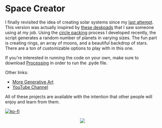 # Space Creator

I finally revisited the idea of creating solar systems since my [last attempt](https://github.com/erdavids/Generative-Space-System). This version was actually inspired by [these deskpads](https://novelkeys.xyz/products/godspeed-deskpads) that I saw someone using at my job. Using the [circle packing](https://github.com/erdavids/Circle-Packing) process I developed recently, the script generates a random number of planets in varying sizes. The fun part is creating rings, an array of moons, and a beautiful backdrop of stars. There are a ton of customizable options to play with in this one.

If you're interested in running the code on your own, make sure to download [Processing](https://www.processing.org) in order to run the .pyde file.

Other links:
- [More Generative Art](https://github.com/erdavids/Generative-Art)
- [YouTube Channel](https://www.youtube.com/channel/UCUrmX3SvpPerq-KAfGBrgGQ)

All of these projects are available with the intention that other people will enjoy and learn from them.

[![ko-fi](https://www.ko-fi.com/img/githubbutton_sm.svg)](https://ko-fi.com/A0A6YGXL)

<p align="center"><img src="https://github.com/erdavids/Space-Creator/blob/master/Examples/possiblereddit.png"></p>

